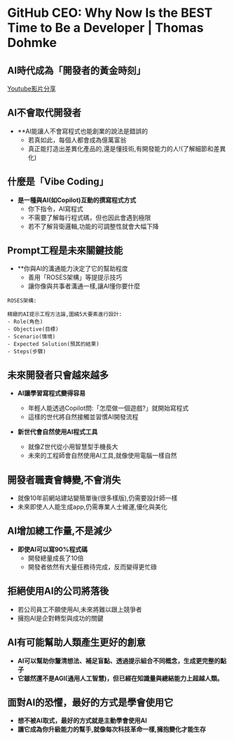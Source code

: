 # GitHub CEO: Why Now Is the BEST Time to Be a Developer | Thomas Dohmke

## AI時代成為「開發者的黃金時刻」

[Youtube影片分享](https://youtu.be/PR__eFQsnhg?si=hkpKphGD6qJI9k0p)

## AI不會取代開發者
- **AI能讓人不會寫程式也能創業的說法是錯誤的
	- 若真如此，每個人都會成為億萬富翁
	- 真正能打造出差異化產品的,還是懂技術,有開發能力的人!(了解細節和差異化)

## 什麼是「Vibe Coding」
- **是一種與AI(如Copilot)互動的撰寫程式方式**
	- 你下指令，AI寫程式
	- 不需要了解每行程式碼，但也因此會遇到極限
	- 若不了解背衛邏輯,功能的可調整性就會大幅下降

## Prompt工程是未來關鍵技能
- **你與AI的溝通能力決定了它的幫助程度
	- 善用「ROSES架構」等提提示技巧
	- 讓你像與共事者溝通一樣,讓AI懂你要什麼

```
ROSES架構:

精緻的AI提示工程方法論,圍繞5大要素進行設計:
- Role(角色)
- Objective(目標)
- Scenario(情境)
- Expected Solution(預其的結果)
- Steps(步驟)
```

## 未來開發者只會越來越多

- **AI讓學習寫程式變得容易**
	- 年輕人能透過Copilot問:「怎麼做一個遊戲?」就開始寫程式
	- 這樣的世代將自然接觸並習慣AI開發流程

- **新世代會自然使用AI程式工具**
	- 就像Z世代從小用智慧型手機長大
	- 未來的工程師會自然使用AI工具,就像使用電腦一樣自然

## 開發者職責會轉變,不會消失

- 就像10年前網站建站變簡單後(很多樣版),仍需要設計師一樣
- 未來即使人人能生成app,仍需專業人士維運,優化與美化

## AI增加總工作量,不是減少
- **即使AI可以寫90%程式碼**
	- 開發總量成長了10倍
	- 開發者依然有大量任務待完成，反而變得更忙碌

## 拒絕使用AI的公司將落後

- 若公司員工不願使用AI,未來將難以跟上競爭者
- 擁抱AI是企對轉型與成功的關鍵

## AI有可能幫助人類產生更好的創意

- **AI可以幫助你釐清想法、補足盲點、透過提示組合不同概念，生成更完整的點子**
- **它雖然還不是AGI(通用人工智慧)，但已經在知識量與總結能力上超越人類。**

## 面對AI的恐懼，最好的方式是學會使用它

- **想不被AI取式，最好的方式就是主動學會使用AI**
- **讓它成為你升級能力的幫手,就像每次科技革命一樣,擁抱變化才能生存**
